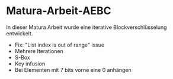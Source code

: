 # Matura-Arbeit-AEBC
In dieser Matura Arbeit wurde eine iterative Blockverschlüsselung entwickelt.

- Fix: "List index is out of range" issue
- Mehrere Iterationen
- S-Box
- Key infusion
- Bei Elementen mit 7 bits vorne eine 0 anhängen
